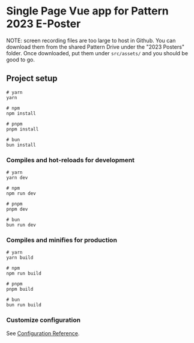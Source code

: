 # Single Page Vue app for Pattern 2023 E-Poster

NOTE: screen recording files are too large to host in Github. You can download them from the shared Pattern Drive under the "2023 Posters" folder. Once downloaded, put them under `src/assets/` and you should be good to go.

## Project setup

```
# yarn
yarn

# npm
npm install

# pnpm
pnpm install

# bun
bun install
```

### Compiles and hot-reloads for development

```
# yarn
yarn dev

# npm
npm run dev

# pnpm
pnpm dev

# bun
bun run dev
```

### Compiles and minifies for production

```
# yarn
yarn build

# npm
npm run build

# pnpm
pnpm build

# bun
bun run build
```

### Customize configuration

See [Configuration Reference](https://vitejs.dev/config/).
